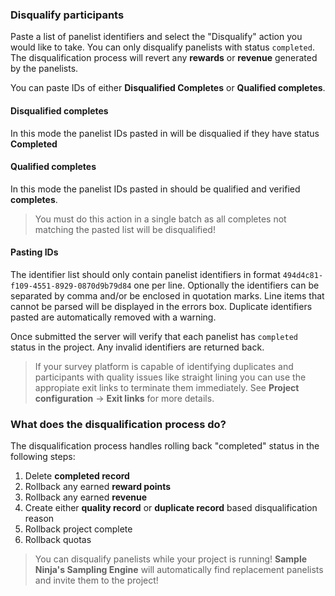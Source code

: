 ### Disqualify participants

Paste a list of panelist identifiers and select the "Disqualify" action you would like to take. You can only disqualify panelists with status ```completed```. The disqualification process will revert any **rewards** or **revenue** generated by the panelists.

You can paste IDs of either **Disqualified Completes** or **Qualified completes**.

#### Disqualified completes
In this mode the panelist IDs pasted in will be disqualied if they have status **Completed**

#### Qualified completes
In this mode the panelist IDs pasted in should be qualified and verified **completes**. 

> You must do this action in a single batch as all completes not matching the pasted list will be disqualified! 

#### Pasting IDs
The identifier list should only contain panelist identifiers in format ```494d4c81-f109-4551-8929-0870d9b79d84``` one per line. Optionally the identifiers can be separated by comma and/or be enclosed in quotation marks. Line items that cannot be parsed will be displayed in the errors box. Duplicate identifiers pasted are automatically removed with a warning.

Once submitted the server will verify that each panelist has ```completed``` status in the project. Any invalid identifiers are returned back.

> If your survey platform is capable of identifying duplicates and participants with quality issues like straight lining you can use the appropiate exit links to terminate them immediately. See **Project configuration** -> **Exit links** for more details.

### What does the disqualification process do?
The disqualification process handles rolling back "completed" status in the following steps:

1) Delete **completed record**
2) Rollback any earned **reward points**
3) Rollback any earned **revenue**
4) Create either **quality record** or **duplicate record** based disqualification reason
5) Rollback project complete
6) Rollback quotas

> You can disqualify panelists while your project is running! **Sample Ninja's Sampling Engine** will automatically find replacement panelists and invite them to the project!
